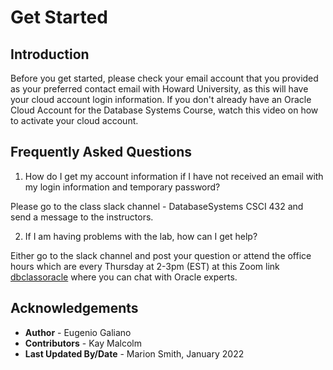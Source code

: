 # Get Started

## Introduction

Before you get started, please check your email account that you provided as your preferred contact email with Howard University, as this will have your cloud account login information. If you don't already have an Oracle Cloud Account for the Database Systems Course, watch this video on how to activate your cloud account.



  [](youtube:pnboGxGNt4c)

## Frequently Asked Questions

1. How do I get my account information if I have not received an email with my login information and temporary password?
   
  Please go to the class slack channel - DatabaseSystems CSCI 432 and send a message to the instructors.

2. If I am having problems with the lab, how can I get help?
   
  Either go to the slack channel and post your question or attend the office hours which are every Thursday at 2-3pm (EST) at this Zoom link <a href="http://bitly.com/dbclassoracle">dbclassoracle</a> where you can chat with Oracle experts. 

## Acknowledgements
* **Author** - Eugenio Galiano
* **Contributors** -  Kay Malcolm
* **Last Updated By/Date** - Marion Smith, January 2022
